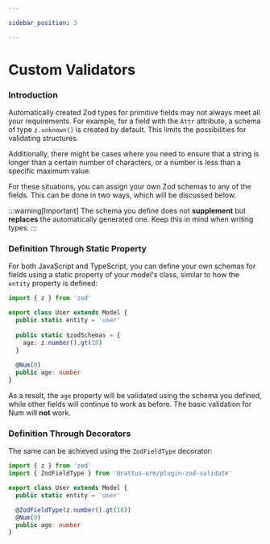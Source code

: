 ```yaml
---

sidebar_position: 3

---
```


# Custom Validators

### Introduction
Automatically created Zod types for primitive fields may not always meet all your requirements. For example, for a field with the `Attr` attribute, a schema of type `z.unknown()` is created by default. This limits the possibilities for validating structures.

Additionally, there might be cases where you need to ensure that a string is longer than a certain number of characters, or a number is less than a specific maximum value.

For these situations, you can assign your own Zod schemas to any of the fields. This can be done in two ways, which will be discussed below.

:::warning[Important]
The schema you define does not **supplement** but **replaces** the automatically generated one. Keep this in mind when writing types.
:::

### Definition Through Static Property
For both JavaScript and TypeScript, you can define your own schemas for fields using a static property of your model's class, similar to how the `entity` property is defined:

```typescript
import { z } from 'zod'

export class User extends Model {
  public static entity = 'user'
  
  public static $zodSchemas = {
    age: z.number().gt(18)
  }
  
  @Num(0)
  public age: number
}
```

As a result, the `age` property will be validated using the schema you defined, while other fields will continue to work as before. The basic validation for Num will **not** work.

### Definition Through Decorators
The same can be achieved using the `ZodFieldType` decorator:

```typescript
import { z } from 'zod'
import { ZodFieldType } from '@rattus-orm/plugin-zod-validate'

export class User extends Model {
  public static entity = 'user'

  @ZodFieldType(z.number().gt(18))
  @Num(0)
  public age: number
}
```
